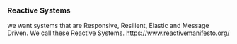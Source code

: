 ### Reactive Systems



we want systems that are Responsive, Resilient, Elastic and Message Driven. We call these Reactive Systems. https://www.reactivemanifesto.org/